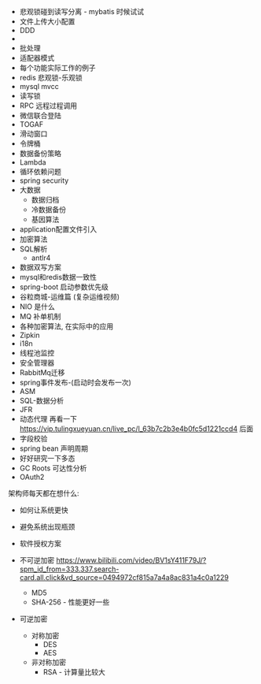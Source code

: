 
+ 悲观锁碰到读写分离 - mybatis 时候试试
+ 文件上传大小配置
+ DDD
+ 
+ 批处理
+ 适配器模式
+ 每个功能实际工作的例子
+ redis 悲观锁-乐观锁
+ mysql mvcc
+ 读写锁
+ RPC 远程过程调用
+ 微信联合登陆
+ TOGAF
+ 滑动窗口
+ 令牌桶
+ 数据备份策略
+ Lambda
+ 循环依赖问题
+ spring security
+ 大数据
  + 数据归档
  + 冷数据备份
  + 基因算法
+ application配置文件引入
+ 加密算法
+ SQL解析
  + antlr4
+ 数据双写方案
+ mysql和redis数据一致性
+ spring-boot 启动参数优先级
+ 谷粒商城-运维篇 (复杂运维视频)
+ NIO 是什么
+ MQ 补单机制
+ 各种加密算法, 在实际中的应用
+ Zipkin
+ i18n
+ 线程池监控
+ 安全管理器
+ RabbitMq迁移
+ spring事件发布-(启动时会发布一次)
+ ASM
+ SQL-数据分析
+ JFR
+ 动态代理 再看一下 https://vip.tulingxueyuan.cn/live_pc/l_63b7c2b3e4b0fc5d1221ccd4 后面
+ 字段校验
+ spring bean 声明周期
+ 好好研究一下多态
+ GC Roots 可达性分析      
+ OAuth2

架构师每天都在想什么:
+ 如何让系统更快
+ 避免系统出现瓶颈 

+ 软件授权方案
+ 不可逆加密 https://www.bilibili.com/video/BV1sY411F79J/?spm_id_from=333.337.search-card.all.click&vd_source=0494972cf815a7a4a8ac831a4c0a1229
  + MD5 
  + SHA-256 - 性能更好一些
+ 可逆加密
  + 对称加密
    + DES
    + AES
  + 非对称加密
    + RSA - 计算量比较大